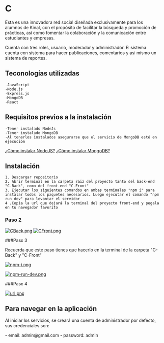# C

<p>
Esta es una innovadora red social diseñada exclusivamente para los alumnos de Kinal, con el propósito de facilitar la búsqueda y promoción de prácticas, así como fomentar la colaboración y la comunicación entre estudiantes y empresas.

Cuenta con tres roles, usuario, moderador y administrador. El sistema cuenta con sistema para hacer publicaciones, comentarios y asi mismo un sistema de reportes.	
</p>

## Teconologías utilizadas

```
-JavaScript
-Node.js
-Express.js
-MongoDB
-React
```

## Requisitos previos a la instalación

```
-Tener instalado NodeJs
-Tener instalado MongoDB
-Al tenerlos instalados asegurarse que el servicio de MongoDB esté en ejecución
```
[¿Cómo instalar NodeJS?](https://www.youtube.com/watch?v=czFj5zoI5uc)
[¿Cómo instalar MongoDB?](https://www.youtube.com/watch?v=LibtQECAR1U)


## Instalación

```
1. Descargar repositorio
2. Abrir terminal en la carpeta raiz del proyecto tanto del back-end "C-Back", como del front-end "C-Front"
3. Ejecutar los siguientes comandos en ambas terminales "npm i" para instalar todos los paquetes necesarios. Luego ejecutar el comando "npm run dev" para levantar el servidor
4 .Copia la url que dejará la terminal del proyecto front-end y pegala en tu navegador favorito
```

### Paso 2
[![CBack.png](https://i.postimg.cc/vmSQntgm/CBack.png)](https://postimg.cc/v1fFF9vR)
[![CFront.png](https://i.postimg.cc/DyK71ZZ1/CFront.png)](https://postimg.cc/NLphcQR0)

###Paso 3
<p>
Recuerda que este paso tienes que hacerlo en la terminal de la carpeta "C-Back" y "C-Front"
</p>

[![npm-i.png](https://i.postimg.cc/rs709LDK/npm-i.png)](https://postimg.cc/m1NgbJNs)

[![npm-run-dev.png](https://i.postimg.cc/mrTcjjgN/npm-run-dev.png)](https://postimg.cc/K1svvnLR)

###Paso 4

[![url.png](https://i.postimg.cc/tTxYCMSb/url.png)](https://postimg.cc/TLTRtCvN)

## Para navegar en la aplicación
<p>
Al iniciar los servicios, se creará una cuenta de administrador por defecto, sus credenciales son:
</p>
- email: admin@gmail.com
- password: admin
